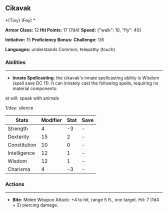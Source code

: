 ## Cikavak
*(Tiny) (Fey) *

**Armor Class:** 12
**Hit Points:** 17 (7d4)
**Speed:** {"walk": 10, "fly": 40}

**Initiative:** 15
**Proficiency Bonus:**
**Challenge:** 1/8

**Languages:** understands Common; telepathy (touch)

### Abilities
 --- 
- **Innate Spellcasting**: the cikavak's innate spellcasting ability is Wisdom (spell save DC 11). It can innately cast the following spells, requiring no material components:

at will: speak with animals

1/day: silence



| Stats | Modifier | Stat | Save
| ---- | ---- | ---- | ---- |
| Strength | 4 | -3 | - |
| Dexterity | 15 | 2 | - |
| Constitution | 10 | 0 | - |
| Intelligence | 12 | 1 | - |
| Wisdom | 12 | 1 | - |
| Charisma | 4 | -3 | - |

### Actions
 --- 
- **Bite**: Melee Weapon Attack: +4 to hit, range 5 ft., one target. Hit: 7 (1d4 + 2) piercing damage.

